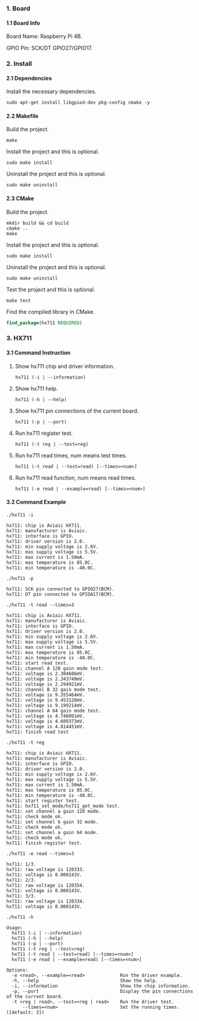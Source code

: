 ### 1. Board

#### 1.1 Board Info

Board Name: Raspberry Pi 4B.

GPIO Pin: SCK/DT GPIO27/GPIO17.

### 2. Install

#### 2.1 Dependencies

Install the necessary dependencies.

```shell
sudo apt-get install libgpiod-dev pkg-config cmake -y
```

#### 2.2 Makefile

Build the project.

```shell
make
```

Install the project and this is optional.

```shell
sudo make install
```

Uninstall the project and this is optional.

```shell
sudo make uninstall
```

#### 2.3 CMake

Build the project.

```shell
mkdir build && cd build 
cmake .. 
make
```

Install the project and this is optional.

```shell
sudo make install
```

Uninstall the project and this is optional.

```shell
sudo make uninstall
```

Test the project and this is optional.

```shell
make test
```

Find the compiled library in CMake. 

```cmake
find_package(hx711 REQUIRED)
```

### 3. HX711

#### 3.1 Command Instruction

1. Show hx711 chip and driver information.

   ```shell
   hx711 (-i | --information)
   ```

2. Show hx711 help. 

   ```shell
   hx711 (-h | --help)
   ```

3. Show hx711 pin connections of the current board.

   ```shell
   hx711 (-p | --port)
   ```

4. Run hx711 register test.

   ```shell
   hx711 (-t reg | --test=reg)
   ```

5. Run hx711 read times, num means test times. 

   ```shell
   hx711 (-t read | --test=read) [--times=<num>]
   ```

6. Run hx711 read function, num means read times.

   ```shell
   hx711 (-e read | --example=read) [--times=<num>]
   ```

#### 3.2 Command Example

```shell
./hx711 -i

hx711: chip is Aviaic HX711.
hx711: manufacturer is Aviaic.
hx711: interface is GPIO.
hx711: driver version is 2.0.
hx711: min supply voltage is 2.6V.
hx711: max supply voltage is 5.5V.
hx711: max current is 1.50mA.
hx711: max temperature is 85.0C.
hx711: min temperature is -40.0C.
```

```shell
./hx711 -p

hx711: SCK pin connected to GPIO27(BCM).
hx711: DT pin connected to GPIOA17(BCM).
```

```shell
./hx711 -t read --times=3

hx711: chip is Aviaic HX711.
hx711: manufacturer is Aviaic.
hx711: interface is GPIO.
hx711: driver version is 2.0.
hx711: min supply voltage is 2.6V.
hx711: max supply voltage is 5.5V.
hx711: max current is 1.50mA.
hx711: max temperature is 85.0C.
hx711: min temperature is -40.0C.
hx711: start read test.
hx711: channel A 128 gain mode test.
hx711: voltage is 2.304686mV.
hx711: voltage is 2.343749mV.
hx711: voltage is 2.294921mV.
hx711: channel B 32 gain mode test.
hx711: voltage is 9.355464mV.
hx711: voltage is 9.453120mV.
hx711: voltage is 9.199214mV.
hx711: channel A 64 gain mode test.
hx711: voltage is 4.746091mV.
hx711: voltage is 4.609373mV.
hx711: voltage is 4.814451mV.
hx711: finish read test
```

```shell
./hx711 -t reg

hx711: chip is Aviaic HX711.
hx711: manufacturer is Aviaic.
hx711: interface is GPIO.
hx711: driver version is 2.0.
hx711: min supply voltage is 2.6V.
hx711: max supply voltage is 5.5V.
hx711: max current is 1.50mA.
hx711: max temperature is 85.0C.
hx711: min temperature is -40.0C.
hx711: start register test.
hx711: hx711_set_mode/hx711_get_mode test.
hx711: set channel a gain 128 mode.
hx711: check mode ok.
hx711: set channel b gain 32 mode.
hx711: check mode ok.
hx711: set channel a gain 64 mode.
hx711: check mode ok.
hx711: finish register test.
```

```shell
./hx711 -e read --times=3

hx711: 1/3.
hx711: raw voltage is 120333.
hx711: voltage is 0.000143V.
hx711: 2/3.
hx711: raw voltage is 120354.
hx711: voltage is 0.000143V.
hx711: 3/3.
hx711: raw voltage is 120334.
hx711: voltage is 0.000143V.
```

```shell
./hx711 -h

Usage:
  hx711 (-i | --information)
  hx711 (-h | --help)
  hx711 (-p | --port)
  hx711 (-t reg | --test=reg)
  hx711 (-t read | --test=read) [--times=<num>]
  hx711 (-e read | --example=read) [--times=<num>]

Options:
  -e <read>, --example=<read>             Run the driver example.
  -h, --help                              Show the help.
  -i, --information                       Show the chip information.
  -p, --port                              Display the pin connections of the current board.
  -t <reg | read>, --test=<reg | read>    Run the driver test.
      --times=<num>                       Set the running times.([default: 3])
```

